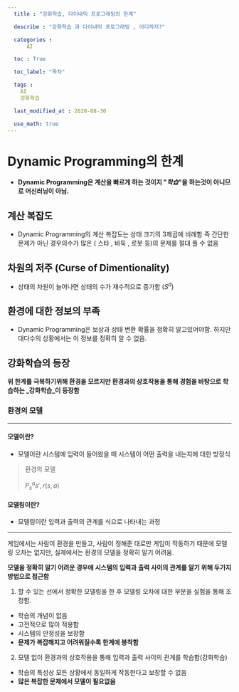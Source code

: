 ```yaml
---
  title : "강화학습, 다이내믹 프로그래밍의 한계"

  describe : "강화학습 과 다이내믹 프로그래밍 , 어디까지?"

  categories : 
      AI

  toc : True

  toc_label: "목차"

  tags : 
    AI
    강화학습

  last_modified_at : 2020-08-30

  use_math: true
---
```


# Dynamic Programming의 한계
* **Dynamic Programming은 계산을 빠르게 하는 것이지 "_학습_"을 하는것이 아니므로 머신러닝이 아님.**

## 계산 복잡도

* Dynamic Programming의 계산 복잡도는 상태 크기의 3제곱에 비례함 즉 간단한 문제가 아닌 경우의수가 많은 ( 스타 , 바둑 , 로봇 등)의 문제를 절대 풀 수 없음

## 차원의 저주 (Curse of Dimentionality)

* 상태의 차원이 늘어나면 상태의 수가 재수적으로 증가함 ($S^d$) 

## 환경에 대한 정보의 부족

* Dynamic Programming은 보상과 상태 변환 확률을 정확히 알고있어야함. 하지만 대다수의 상황에서는 이 정보를 정확히 알 수 없음.

## 강화학습의 등장
**위 한계를 극복하기위해 환경을 모르지만 환경과의 상호작용을 통해 경험을 바탕으로 학습하는 _강화학습_이 등장함**

### 환경의 모델

---

#### 모델이란?
* 모델이란 시스템에 입력이 들어왔을 때 시스템이 어떤 출력을 내는지에 대한 방정식

> 환경의 모델 <br><br> 
$P^a_ss',r(s,a)$

#### 모델링이란? 
* 모델링이란 입력과 출력의 관계를 식으로 나타내는 과정


---


게임에서는 사람이 환경을 만들고, 사람이 정해준 대로만 게임이 작동하기 때문에 모델링 오차는 없지만, 실제에서는 환경의 모델을 정확히 알기 어려움.

**모델을 정확히 알기 어려운 경우에 시스템의 입력과 출력 사이의 관계를 알기 위해 두가지방법으로 접근함**


1. 할 수 있는 선에서 정확한 모델링을 한 후 모델링 오차에 대한 부분을 실험을 통해 조정함.
* 학습의 개념이 없음
* 고전적으로 많이 적용함
* 시스템의 안정성을 보장함
* **문제가 복잡해지고 어려워질수록 한계에 봉착함**

2. 모델 없이 환경과의 상호작용을 통해 입력과 출력 사이의 관계를 학습함(강화학습)
* 학습의 특성상 모든 상황에서 동일하게 작동한다고 보장할 수 없음
* **많은 복잡한 문제에서 모델이 필요없음**


